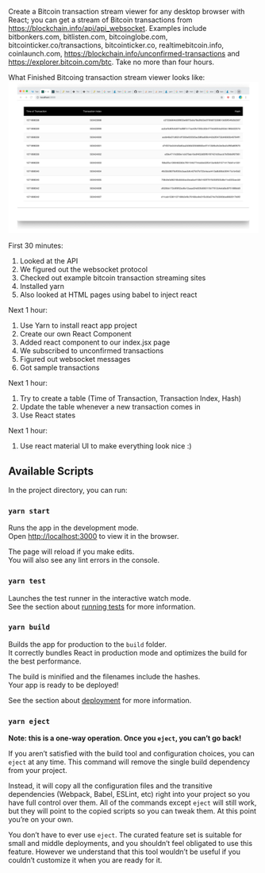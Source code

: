 Create a Bitcoin transaction stream viewer for any desktop browser with React;
you can get a stream of Bitcoin transactions from
https://blockchain.info/api/api_websocket.
Examples include bitbonkers.com, bitlisten.com, bitcoinglobe.com,
bitcointicker.co/transactions, bitcointicker.co, realtimebitcoin.info,
coinlaunch.com, https://blockchain.info/unconfirmed-transactions and
https://explorer.bitcoin.com/btc. Take no more than four hours.

What Finished Bitcoing transaction stream viewer looks like:
![alt text](https://github.com/kaizenkaizen/BitcoinTransactionStreamer/blob/master/public/readme_image.png "What Project Looks Like")


First 30 minutes:
1. Looked at the API
2. We figured out the websocket protocol
3. Checked out example bitcoin transaction streaming sites
4. Installed yarn
5. Also looked at HTML pages using babel to inject react

Next 1 hour:
1. Use Yarn to install react app project
2. Create our own React Component
3. Added react component to our index.jsx page
4. We subscribed to unconfirmed transactions
5. Figured out websocket messages
6. Got sample transactions

Next 1 hour:
1. Try to create a table (Time of Transaction, Transaction Index, Hash)
2. Update the table whenever a new transaction comes in
3. Use React states


Next 1 hour:
1. Use react material UI to make everything look nice :)


## Available Scripts

In the project directory, you can run:

### `yarn start`

Runs the app in the development mode.<br />
Open [http://localhost:3000](http://localhost:3000) to view it in the browser.

The page will reload if you make edits.<br />
You will also see any lint errors in the console.

### `yarn test`

Launches the test runner in the interactive watch mode.<br />
See the section about [running tests](https://facebook.github.io/create-react-app/docs/running-tests) for more information.

### `yarn build`

Builds the app for production to the `build` folder.<br />
It correctly bundles React in production mode and optimizes the build for the best performance.

The build is minified and the filenames include the hashes.<br />
Your app is ready to be deployed!

See the section about [deployment](https://facebook.github.io/create-react-app/docs/deployment) for more information.

### `yarn eject`

**Note: this is a one-way operation. Once you `eject`, you can’t go back!**

If you aren’t satisfied with the build tool and configuration choices, you can `eject` at any time. This command will remove the single build dependency from your project.

Instead, it will copy all the configuration files and the transitive dependencies (Webpack, Babel, ESLint, etc) right into your project so you have full control over them. All of the commands except `eject` will still work, but they will point to the copied scripts so you can tweak them. At this point you’re on your own.

You don’t have to ever use `eject`. The curated feature set is suitable for small and middle deployments, and you shouldn’t feel obligated to use this feature. However we understand that this tool wouldn’t be useful if you couldn’t customize it when you are ready for it.
